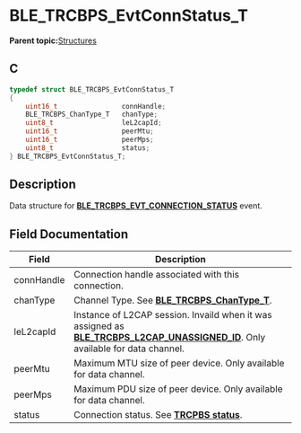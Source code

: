 # BLE\_TRCBPS\_EvtConnStatus\_T

**Parent topic:**[Structures](GUID-C64524AB-A096-439F-822F-589F1DD85ED8.md)

## C

```c
typedef struct BLE_TRCBPS_EvtConnStatus_T
{
    uint16_t                connHandle;
    BLE_TRCBPS_ChanType_T   chanType;
    uint8_t                 leL2capId;
    uint16_t                peerMtu;
    uint16_t                peerMps;
    uint8_t                 status;
} BLE_TRCBPS_EvtConnStatus_T;
```

## Description

Data structure for **[BLE\_TRCBPS\_EVT\_CONNECTION\_STATUS](GUID-2462B148-1BB3-4F4B-AF61-4DD6276E83F6.md)** event.

## Field Documentation

|Field|Description|
|-----|-----------|
|connHandle|Connection handle associated with this connection.|
|chanType|Channel Type. See **[BLE\_TRCBPS\_ChanType\_T](GUID-50C9DF79-9ADF-485B-A49F-648B8CBC1E44.md)**.|
|leL2capId|Instance of L2CAP session. Invaild when it was assigned as **[BLE\_TRCBPS\_L2CAP\_UNASSIGNED\_ID](GUID-B47A9963-CBCC-4C87-8DF5-07DAEE76D939.md)**. Only available for data channel.|
|peerMtu|Maximum MTU size of peer device. Only available for data channel.|
|peerMps|Maximum PDU size of peer device. Only available for data channel.|
|status|Connection status. See **[TRCPBS status](GUID-01E984D8-FAD1-450E-A64C-A00C1C1EC25F.md)**.|

